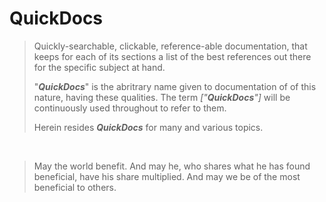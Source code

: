QuickDocs
===

> Quickly-searchable, clickable, reference-able documentation, that
> keeps for each of its sections a list of the best references out
> there for the specific subject at hand.
> 
> "***QuickDocs***" is the abritrary name given to documentation of
> of this nature, having these qualities. The term *["***QuickDocs***"]*
> will be continuously used throughout to refer to them.
> 
>  Herein resides ***QuickDocs*** for many and various topics.

<br>

> May the world benefit. And may he, who shares what he has found
> beneficial, have his share multiplied. And may we be of the most
> beneficial to others.
